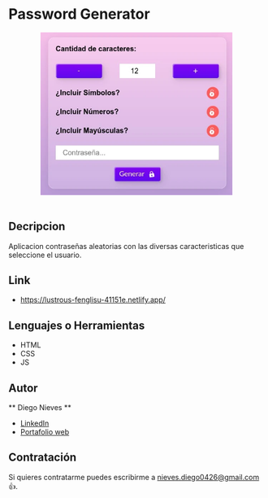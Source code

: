 # Password Generator
<div align="center" width="50">
    <img src="./img/bg.webp" width="75%"/>
</div><br/>

## Decripcion

Aplicacion contraseñas aleatorias con las diversas caracteristicas que seleccione el usuario.

## Link
- https://lustrous-fenglisu-41151e.netlify.app/

## Lenguajes o Herramientas

- HTML
- CSS
- JS

## Autor

** Diego Nieves **

- [LinkedIn](https://www.linkedin.com/in/diego-nieves-04b409242/)
- [Portafolio web](https://nvs-dlc.netlify.app)

## Contratación

Si quieres contratarme puedes escribirme a nieves.diego0426@gmail.com 👍.
